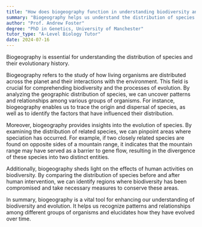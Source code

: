 ```yaml
---
title: "How does biogeography function in understanding biodiversity and evolution?"
summary: "Biogeography helps us understand the distribution of species and how they evolved over time."
author: "Prof. Andrew Foster"
degree: "PhD in Genetics, University of Manchester"
tutor_type: "A-Level Biology Tutor"
date: 2024-07-16
---
```


Biogeography is essential for understanding the distribution of species and their evolutionary history.

Biogeography refers to the study of how living organisms are distributed across the planet and their interactions with the environment. This field is crucial for comprehending biodiversity and the processes of evolution. By analyzing the geographic distribution of species, we can uncover patterns and relationships among various groups of organisms. For instance, biogeography enables us to trace the origin and dispersal of species, as well as to identify the factors that have influenced their distribution.

Moreover, biogeography provides insights into the evolution of species. By examining the distribution of related species, we can pinpoint areas where speciation has occurred. For example, if two closely related species are found on opposite sides of a mountain range, it indicates that the mountain range may have served as a barrier to gene flow, resulting in the divergence of these species into two distinct entities.

Additionally, biogeography sheds light on the effects of human activities on biodiversity. By comparing the distribution of species before and after human intervention, we can identify regions where biodiversity has been compromised and take necessary measures to conserve these areas.

In summary, biogeography is a vital tool for enhancing our understanding of biodiversity and evolution. It helps us recognize patterns and relationships among different groups of organisms and elucidates how they have evolved over time.
    